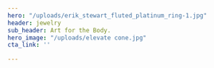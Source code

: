 ```yaml
---
hero: "/uploads/erik_stewart_fluted_platinum_ring-1.jpg"
header: jewelry
sub_header: Art for the Body.
hero_image: "/uploads/elevate cone.jpg"
cta_link: ''

---
```

